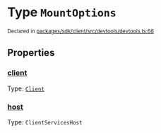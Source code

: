 # Type `MountOptions`
<sub>Declared in [packages/sdk/client/src/devtools/devtools.ts:66](https://github.com/dxos/dxos/blob/56c97ac85/packages/sdk/client/src/devtools/devtools.ts#L66)</sub>




## Properties
### [client](https://github.com/dxos/dxos/blob/56c97ac85/packages/sdk/client/src/devtools/devtools.ts#L67)
Type: <code>[Client](/api/@dxos/client/classes/Client)</code>




### [host](https://github.com/dxos/dxos/blob/56c97ac85/packages/sdk/client/src/devtools/devtools.ts#L68)
Type: <code>ClientServicesHost</code>





